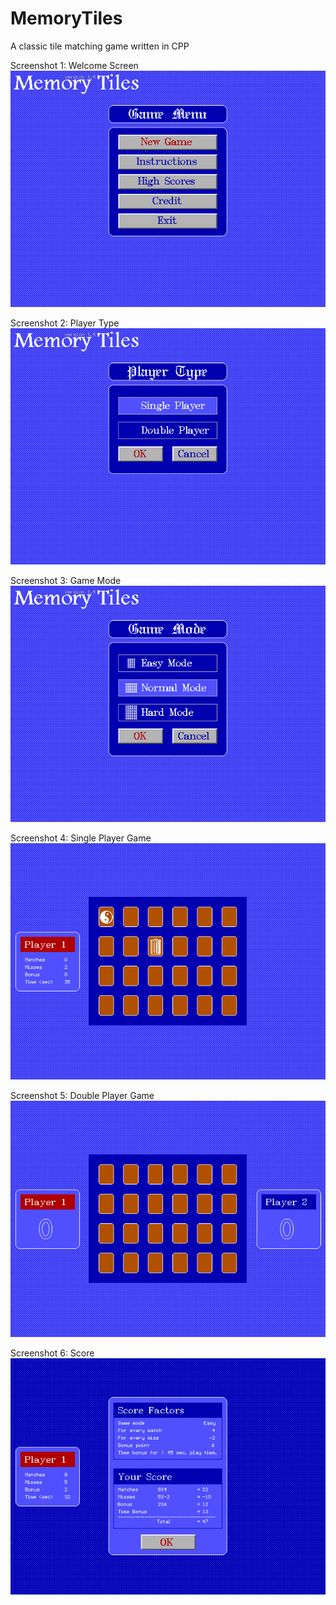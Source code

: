 # MemoryTiles
A classic tile matching game written in CPP


Screenshot 1: Welcome Screen<br />
![Welcome Screen](https://raw.githubusercontent.com/smuddin/MemoryTiles/master/Screenshot-1.jpg "Screenshot 1: Welcome Screen")

Screenshot 2: Player Type<br />
![Player Type](https://raw.githubusercontent.com/smuddin/MemoryTiles/master/Screenshot-2.jpg "Screenshot 2: Player Type")

Screenshot 3: Game Mode<br />
![Game Mode](https://raw.githubusercontent.com/smuddin/MemoryTiles/master/Screenshot-3.jpg "Screenshot 3: Game Mode")

Screenshot 4: Single Player Game<br />
![Single Player Game](https://raw.githubusercontent.com/smuddin/MemoryTiles/master/Screenshot-4.jpg "Screenshot 4: Single Player Game")

Screenshot 5: Double Player Game<br />
![Double Player Game](https://raw.githubusercontent.com/smuddin/MemoryTiles/master/Screenshot-5.jpg "Screenshot 5: Double Player Game")

Screenshot 6: Score<br />
![Score](https://raw.githubusercontent.com/smuddin/MemoryTiles/master/Screenshot-6.jpg "Screenshot 6: Score")

